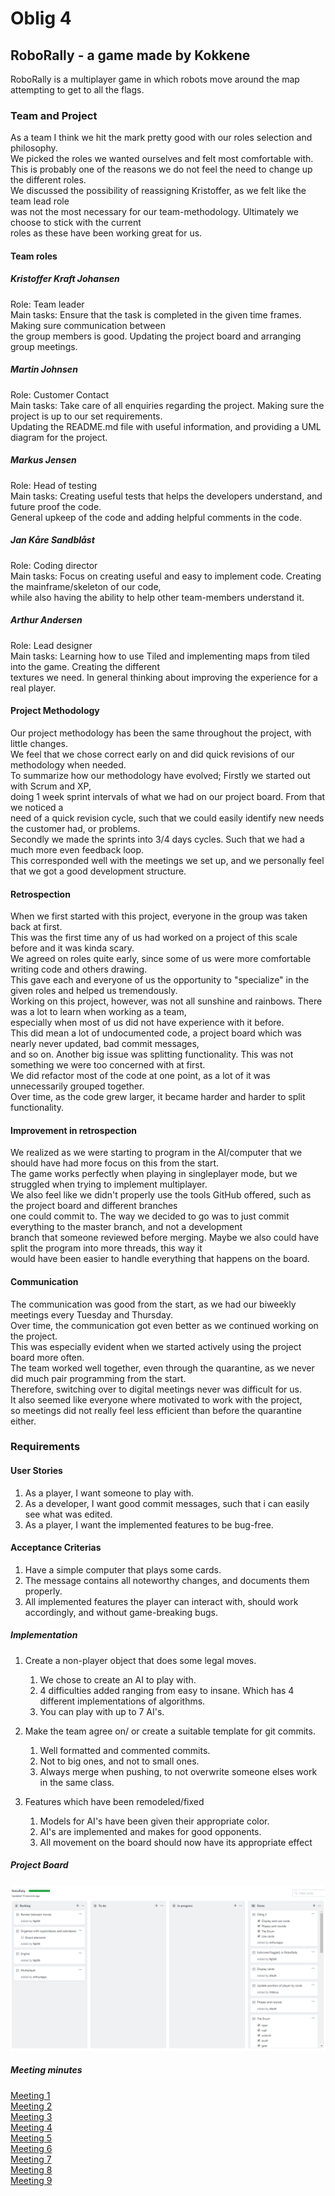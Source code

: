 # Oblig 4

## RoboRally - a game made by Kokkene
RoboRally is a multiplayer game in which robots move around the map attempting to get to all the flags. 

### Team and Project
As a team I think we hit the mark pretty good with our roles selection and philosophy.\
We picked the roles we wanted ourselves and felt most comfortable with.\
This is probably one of the reasons we do not feel the need to change up the different roles.\
We discussed the possibility of reassigning Kristoffer, as we felt like the team lead role\
was not the most necessary for our team-methodology. Ultimately we choose to stick with the current\
roles as these have been working great for us.

#### Team roles
##### Kristoffer Kraft Johansen
Role: Team leader  
Main tasks: Ensure that the task is completed in the given time frames. Making sure communication between\
the group members is good. Updating the project board and arranging group meetings.

##### Martin Johnsen
Role: Customer Contact  
Main tasks: Take care of all enquiries regarding the project. Making sure the project is up to our set requirements.\
Updating the README.md file with useful information, and providing a UML diagram for the project.

##### Markus Jensen 
Role: Head of testing  
Main tasks: Creating useful tests that helps the developers understand, and future proof the code.\
General upkeep of the code and adding helpful comments in the code.

##### Jan Kåre Sandblåst
Role: Coding director  
Main tasks: Focus on creating useful and easy to implement code. Creating the mainframe/skeleton of our code,\
while also having the ability to help other team-members understand it. 

##### Arthur Andersen 
Role: Lead designer  
Main tasks: Learning how to use Tiled and implementing maps from tiled into the game. Creating the different\
textures we need. In general thinking about improving the experience for a real player.

#### Project Methodology
Our project methodology has been the same throughout the project, with little changes.\
We feel that we chose correct early on and did quick revisions of our methodology when needed.\
To summarize how our methodology have evolved; Firstly we started out with Scrum and XP,\
doing 1 week sprint intervals of what we had on our project board. From that we noticed a\
need of a quick revision cycle, such that we could easily identify new needs the customer had, or problems.\
Secondly we made the sprints into 3/4 days cycles. Such that we had a much more even feedback loop.\
This corresponded well with the meetings we set up, and we personally feel that we got a good development structure.

#### Retrospection
When we first started with this project, everyone in the group was taken back at first.\
This was the first time any of us had worked on a project of this scale before and it was kinda scary.\
We agreed on roles quite early, since some of us were more comfortable writing code and others drawing.\
This gave each and everyone of us the opportunity to "specialize" in the given roles and helped us tremendously.\
Working on this project, however, was not all sunshine and rainbows. There was a lot to learn when working as a team,\
especially when most of us did not have experience with it before.\
This did mean a lot of undocumented code, a project board which was nearly never updated, bad commit messages,\
and so on. Another big issue was splitting functionality. This was not something we were too concerned with at first.\
We did refactor most of the code at one point, as a lot of it was unnecessarily grouped together.\
Over time, as the code grew larger, it became harder and harder to split functionality.   

#### Improvement in retrospection
We realized as we were starting to program in the AI/computer that we should have had more focus on this from the start.\
The game works perfectly when playing in singleplayer mode, but we struggled when trying to implement multiplayer.\
We also feel like we didn't properly use the tools GitHub offered, such as the project board and different branches\
one could commit to. The way we decided to go was to just commit everything to the master branch, and not a development\
branch that someone reviewed before merging. Maybe we also could have split the program into more threads, this way it\
would have been easier to handle everything that happens on the board.

#### Communication
The communication was good from the start, as we had our biweekly meetings every Tuesday and Thursday.\
Over time, the communication got even better as we continued working on the project.\
This was especially evident when we started actively using the project board more often.\
The team worked well together, even through the quarantine, as we never did much pair programming from the start.\
Therefore, switching over to digital meetings never was difficult for us.\
It also seemed like everyone where motivated to work with the project,\
so meetings did not really feel less efficient than before the quarantine either.

### Requirements

#### User Stories

1.  As a player, I want someone to play with.
2.  As a developer, I want good commit messages, such that i can easily see what was edited.
3.  As a player, I want the implemented features to be bug-free. 

#### Acceptance Criterias

1.  Have a simple computer that plays some cards.
2.  The message contains all noteworthy changes, and documents them properly.
3.  All implemented features the player can interact with, should work accordingly, and without game-breaking bugs.

##### Implementation

1.  Create a non-player object that does some legal moves.
    1.  We chose to create an AI to play with.
    2.  4 difficulties added ranging from easy to insane. Which has 4 different implementations of algorithms.
    3.  You can play with up to 7 AI's.

2.  Make the team agree on/ or create a suitable template for git commits.
    1.  Well formatted and commented commits.
    2.  Not to big ones, and not to small ones.
    3.  Always merge when pushing, to not overwrite someone elses work in the same class.

3.  Features which have been remodeled/fixed
    1.  Models for AI's have been given their appropriate color.
    2.  AI's are implemented and makes for good opponents.
    3.  All movement on the board should now have its appropriate effect

##### Project Board

![PNG](../assets/project_Board.png "Our github Project Board")
      
##### Meeting minutes
[Meeting 1](https://github.com/inf112-v20/Kokkene/blob/master/Deliverables/MinutesOblig4/Tuesday310320.md)  
[Meeting 2](https://github.com/inf112-v20/Kokkene/blob/master/Deliverables/MinutesOblig4/Tuesday140420.md)  
[Meeting 3](https://github.com/inf112-v20/Kokkene/blob/master/Deliverables/MinutesOblig4/Thursday160420.md)  
[Meeting 4](https://github.com/inf112-v20/Kokkene/blob/master/Deliverables/MinutesOblig4/Tuesday210420.md)  
[Meeting 5](https://github.com/inf112-v20/Kokkene/blob/master/Deliverables/MinutesOblig4/Thursday230420.md)  
[Meeting 6](https://github.com/inf112-v20/Kokkene/blob/master/Deliverables/MinutesOblig4/Tuesday280420.md)  
[Meeting 7](https://github.com/inf112-v20/Kokkene/blob/master/Deliverables/MinutesOblig4/Thursday300420.md)  
[Meeting 8](https://github.com/inf112-v20/Kokkene/blob/master/Deliverables/MinutesOblig4/Tuesday050520.md)  
[Meeting 9](https://github.com/inf112-v20/Kokkene/blob/master/Deliverables/MinutesOblig4/Thursday070520.md)  
